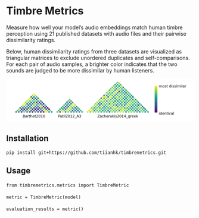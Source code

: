 # Timbre Metrics

Measure how well your model’s audio embeddings match human timbre perception using 21 published datasets with audio files and their pairwise dissimilarity ratings.

Below, human dissimilarity ratings from three datasets are visualized as triangular matrices to exclude unordered duplicates and self-comparisons. For each pair of audio samples, a brighter color indicates that the two sounds are judged to be more dissimilar by human listeners.

![Dissimilarities between audio stimuli judged by humans](assets/true_dissim.png)

## Installation
```
pip install git+https://github.com/tiianhk/timbremetrics.git
```

## Usage
```
from timbremetrics.metrics import TimbreMetric

metric = TimbreMetric(model)

evaluation_results = metric()
```
